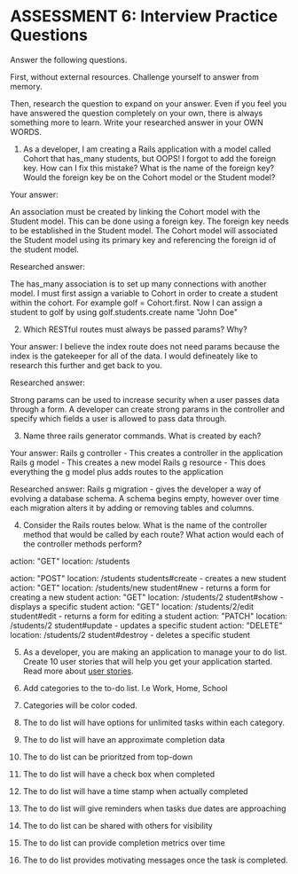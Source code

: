 # ASSESSMENT 6: Interview Practice Questions

Answer the following questions.

First, without external resources. Challenge yourself to answer from memory.

Then, research the question to expand on your answer. Even if you feel you have answered the question completely on your own, there is always something more to learn. Write your researched answer in your OWN WORDS.

1. As a developer, I am creating a Rails application with a model called Cohort that has_many students, but OOPS! I forgot to add the foreign key. How can I fix this mistake? What is the name of the foreign key? Would the foreign key be on the Cohort model or the Student model?

Your answer:

An association must be created by linking the Cohort model with the Student model. This can be done using a foreign key. The foreign key needs to be established in the Student model. The Cohort model will associated the Student model using its primary key and referencing the foreign id of the student model.

Researched answer:

The has_many association is to set up many connections with another model. I must first assign a variable to Cohort in order to create a student within the cohort. For example golf = Cohort.first. Now I can assign a student to golf by using golf.students.create name "John Doe"

2. Which RESTful routes must always be passed params? Why?


Your answer:
I believe the index route does not need params because the index is the gatekeeper for all of the data. I would defineately like to research this further and get back to you.

Researched answer:

Strong params can be used to increase security when a user passes data through a form. A developer can create strong params in the controller and  specify which fields a user is allowed to pass data through.

3. Name three rails generator commands. What is created by each?

Your answer:
Rails g controller - This creates a controller in the application
Rails g model - This creates a new model
Rails g resource - This does everything the g model plus adds routes to the application


Researched answer:
Rails g migration - gives the developer a way of evolving a database schema. A schema begins empty, however over time each migration alters it by adding or removing tables and columns. 

4. Consider the Rails routes below. What is the name of the controller method that would be called by each route? What action would each of the controller methods perform?

action: "GET" location: /students

action: "POST" location: /students
students#create - creates a new student
action: "GET" location: /students/new
student#new - returns a form for creating a new student
action: "GET" location: /students/2
student#show - displays a specific student
action: "GET" location: /students/2/edit
student#edit - returns a form for editing a student
action: "PATCH" location: /students/2
student#update - updates a specific student
action: "DELETE" location: /students/2
student#destroy - deletes a specific student

5. As a developer, you are making an application to manage your to do list. Create 10 user stories that will help you get your application started. Read more about [user stories](https://www.atlassian.com/agile/project-management/user-stories).

1. Add categories to the to-do list. I.e Work, Home, School
2. Categories will be color coded. 
2. The to do list will have options for unlimited tasks within each category.
3. The to do list will have an approximate completion data
4. The to do list can be prioritzed from top-down
5. The to do list will have a check box when completed
6. The to do list will have a time stamp when actually completed
7. The to do list will give reminders when tasks due dates are approaching
8. The to do list can be shared with others for visibility
9. The to do list can provide completion metrics over time
10. The to do list provides motivating messages once the task is completed.